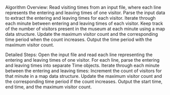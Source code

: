 Algorithm Overview:
Read visiting times from an input file, where each line represents the entering and leaving times of one visitor.
Parse the input data to extract the entering and leaving times for each visitor.
Iterate through each minute between entering and leaving times of each visitor.
Keep track of the number of visitors present in the museum at each minute using a map data structure.
Update the maximum visitor count and the corresponding time period when the count increases.
Output the time period with the maximum visitor count.

Detailed Steps:
Open the input file and read each line representing the entering and leaving times of one visitor.
For each line, parse the entering and leaving times into separate Time objects.
Iterate through each minute between the entering and leaving times:
Increment the count of visitors for that minute in a map data structure.
Update the maximum visitor count and the corresponding time period if the count increases.
Output the start time, end time, and the maximum visitor count.



